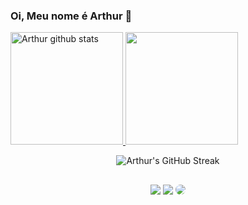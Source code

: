 ### Oi, Meu nome é Arthur 👋


<a href="https://www.linkedin.com/in/arthur-gomes-3b6497236/">
  <img height="180em" src="https://github-readme-stats.vercel.app/api?username=arthurgomes1k&show_icons=true&theme=dark&include_all_commits=true&count_private=true" alt="Arthur github stats" />
</a>
<a href="https://www.linkedin.com/in/arthur-gomes-3b6497236/">
  <img height="180em" src="https://github-readme-stats.vercel.app/api/top-langs/?username=arthurgomes1k&layout=compact&theme=dark" />
</a>

<div align="center">
  
  ![Arthur's GitHub Streak](https://github-readme-streak-stats.herokuapp.com/?user=arthurgomes1k&theme=dark)

</div>

##

<div align="center"> 
<a href="https://www.instagram.com/arthurgomes1k/" target="_blank"><img src="https://img.shields.io/badge/-Instagram-%23E4405F?style=for-the-badge&logo=instagram&logoColor=white"></a>
<a href="mailto:arthurgomes1k@gmail.com" target="_blank"><img src="https://img.shields.io/badge/-Gmail-%23333?style=for-the-badge&logo=gmail&logoColor=white"></a>
<a href="https://www.linkedin.com/in/arthur-gomes-3b6497236/" target="_blank"><img src="https://img.shields.io/badge/-LinkedIn-%230077B5?style=for-the-badge&logo=linkedin&logoColor=white" style="border-radius: 30px"></a> 
</div>
